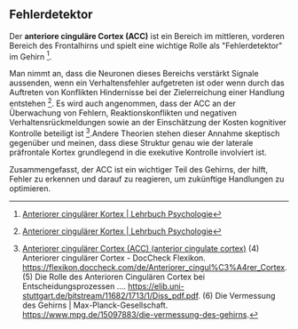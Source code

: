 ## Fehlerdetektor

Der **anteriore cinguläre Cortex (ACC)** ist ein Bereich im mittleren, vorderen Bereich des Frontalhirns und 
spielt eine wichtige Rolle als "Fehlerdetektor" im Gehirn [^1].

Man nimmt an, dass die Neuronen dieses Bereichs verstärkt Signale aussenden, 
wenn ein Verhaltensfehler aufgetreten ist oder wenn durch das Auftreten von Konflikten 
Hindernisse bei der Zielerreichung einer Handlung entstehen [^1]. 
Es wird auch angenommen, dass der ACC an der Überwachung von Fehlern, 
Reaktionskonflikten und negativen Verhaltensrückmeldungen sowie an der 
Einschätzung der Kosten kognitiver Kontrolle beteiligt ist [^2].Andere Theorien stehen dieser Annahme skeptisch gegenüber und meinen, dass diese Struktur genau wie der laterale 
präfrontale Kortex grundlegend in die exekutive Kontrolle involviert ist.

Zusammengefasst, der ACC ist ein wichtiger Teil des Gehirns, der hilft, 
Fehler zu erkennen und darauf zu reagieren, um zukünftige Handlungen zu optimieren.

[^1]: [Anteriorer cingulärer Kortex | Lehrbuch Psychologie](https://lehrbuch-psychologie.springer.com/glossar/anteriorer-cingul%C3%A4rer-cortex-acc-anterior-cingulate-cortex)
[^2]: [Anteriorer cingulärer Cortex (ACC) (anterior cingulate cortex)](https://lehrbuch-psychologie.springer.com/glossar/anteriorer-cingul%C3%A4rer-cortex-acc-anterior-cingulate-cortex)
(4) Anteriorer cingulärer Cortex - DocCheck Flexikon. https://flexikon.doccheck.com/de/Anteriorer_cingul%C3%A4rer_Cortex.
(5) Die Rolle des Anterioren Cingulären Cortex bei Entscheidungsprozessen .... https://elib.uni-stuttgart.de/bitstream/11682/1713/1/Diss_pdf.pdf.
(6) Die Vermessung des Gehirns | Max-Planck-Gesellschaft. https://www.mpg.de/15097883/die-vermessung-des-gehirns.
